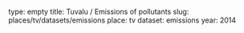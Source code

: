type: empty
title: Tuvalu / Emissions of pollutants
slug: places/tv/datasets/emissions
place: tv
dataset: emissions
year: 2014
